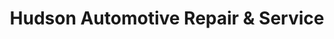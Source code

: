 ---
title: "Hudson Automotive Repair & Service"
url: /highland/hudson-automotive-repair-and-service/
shop: car repair
---
